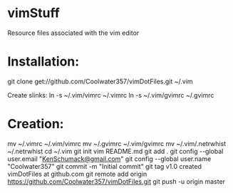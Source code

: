 vimStuff
========

Resource files associated with the vim editor

Installation:
========

  git clone get://github.com/Coolwater357/vimDotFiles.git ~/.vim

  Create slinks:
    ln -s ~/.vim/vimrc ~/.vimrc
    ln -s ~/.vim/gvimrc ~/.gvimrc

Creation:
========

  mv ~/.vimrc ~/.vim/vimrc
  mv ~/.gvimrc ~/.vim/gvimrc
  mv ~/.vim/.netrwhist ~/.netrwhist
  cd ~/.vim
  git init
  vim README.md
  git add .
  git config --global user.email "KenSchumack@gmail.com"
  git config --global user.name "Coolwater357"
  git commit -m "Initial commit"
  git tag v1.0
    created vimDotFiles at github.com
  git remote add origin https://github.com/Coolwater357/vimDotFiles.git
  git push -u origin master

